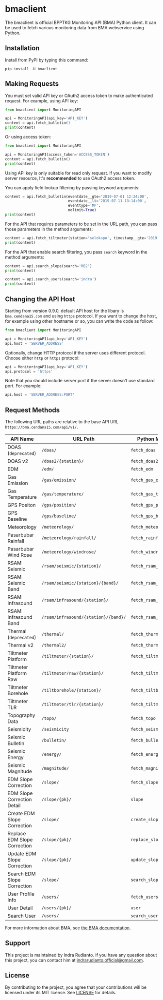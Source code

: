 # bmaclient

The bmaclient is official BPPTKG Monitoring API (BMA) Python client. It can be
used to fetch various monitoring data from BMA webservice using Python.

## Installation

Install from PyPI by typing this command:

    pip install -U bmaclient

## Making Requests

You must set valid API key or OAuth2 access token to make authenticated request.
For example, using API key:

```python
from bmaclient import MonitoringAPI

api = MonitoringAPI(api_key='API_KEY')
content = api.fetch_bulletin()
print(content)
```

Or using access token:

```python
from bmaclient import MonitoringAPI

api = MonitoringAPI(access_token='ACCESS_TOKEN')
content = api.fetch_bulletin()
print(content)
```

Using API key is only suitable for read only request. If you want to modify
server resource, It's **recommended** to use OAuth2 access token.

You can apply field lookup filtering by passing keyword arguments:

```python
content = api.fetch_bulletin(eventdate__gte='2019-07-01 12:24:00',
                             eventdate__lt='2019-07-11 13:14:00',
                             eventtype='MP',
                             nolimit=True)
print(content)
```

For the API that requires parameters to be set in the URL path, you can pass
those parameters in the method arguments:

```python
content = api.fetch_tiltmeter(station='selokopo', timestamp__gte='2019-07-01')
print(content)
```

For the API that enable search filtering, you pass `search` keyword in the
method arguments:

```python
content = api.search_slope(search='RB2')
print(content)

content = api.search_users(search='indra')
print(content)
```

## Changing the API Host

Starting from version 0.9.0, default API host for the libary is
`bma.cendana15.com` and using `https` protocol. If you want to change the host,
for example using other hostname or so, you can write the code as follow:

```python
from bmaclient import MonitoringAPI

api = MonitoringAPI(api_key='API_KEY')
api.host = 'SERVER_ADDRESS'
```

Optionally, change HTTP protocol if the server uses different protocol. Choose
either `http` or `https` protocol:

```python
api = MonitoringAPI(api_key='API_KEY')
api.protocol = 'https'
```

Note that you should include server port if the server doesn't use standard
port. For example:

```python
api.host = 'SERVER_ADDRESS:PORT'
```

## Request Methods

The following URL paths are relative to the base API URL
`https://bma.cendana15.com/api/v1/`.

|           API Name           |               URL Path               |      Python Method Name      |
| ---------------------------- | ------------------------------------ | ---------------------------- |
| DOAS (`deprecated`)          | `/doas/`                             | `fetch_doas`                 |
| DOAS v2                      | `/doas2/{station}/`                  | `fetch_doas2`                |
| EDM                          | `/edm/`                              | `fetch_edm`                  |
| Gas Emission                 | `/gas/emission/`                     | `fetch_gas_emission`         |
| Gas Temperature              | `/gas/temperature/`                  | `fetch_gas_temperature`      |
| GPS Positon                  | `/gps/position/`                     | `fetch_gps_position`         |
| GPS Baseline                 | `/gps/baseline/`                     | `fetch_gps_baseline`         |
| Meteorology                  | `/meteorology/`                      | `fetch_meteorology`          |
| Pasarbubar Rainfall          | `/meteorology/rainfall/`             | `fetch_rainfall`             |
| Pasarbubar Wind Rose         | `/meteorology/windrose/`             | `fetch_windrose`             |
| RSAM Seismic                 | `/rsam/seismic/{station}/`           | `fetch_rsam_seismic`         |
| RSAM Seismic Band            | `/rsam/seismic/{station}/{band}/`    | `fetch_rsam_seismic_band`    |
| RSAM Infrasound              | `/rsam/infrasound/{station}/`        | `fetch_rsam_infrasound`      |
| RSAM Infrasound Band         | `/rsam/infrasound/{station}/{band}/` | `fetch_rsam_infrasound_band` |
| Thermal (`deprecated`)       | `/thermal/`                          | `fetch_thermal`              |
| Thermal v2                   | `/thermal2/`                         | `fetch_thermal2`             |
| Tiltmeter Platform           | `/tiltmeter/{station}/`              | `fetch_tiltmeter`            |
| Tiltmeter Platform Raw       | `/tiltmeter/raw/{station}/`          | `fetch_tiltmeter_raw`        |
| Tiltmeter Borehole           | `/tiltborehole/{station}/`           | `fetch_tiltborehole`         |
| Tiltmeter TLR                | `/tiltmeter/tlr/{station}/`          | `fetch_tiltmeter_tlr`        |
| Topography Data              | `/topo/`                             | `fetch_topo`                 |
| Seismicity                   | `/seismicity`                        | `fetch_seismicity`           |
| Seismic Bulletin             | `/bulletin/`                         | `fetch_bulletin`             |
| Seismic Energy               | `/energy/`                           | `fetch_energy`               |
| Seismic Magnitude            | `/magnitude/`                        | `fetch_magnitude`            |
| EDM Slope Correction         | `/slope/`                            | `fetch_slope`                |
| EDM Slope Correction Detail  | `/slope/{pk}/`                       | `slope`                      |
| Create EDM Slope Correction  | `/slope/`                            | `create_slope`               |
| Replace EDM Slope Correction | `/slope/{pk}/`                       | `replace_slope`              |
| Update EDM Slope Correction  | `/slope/{pk}/`                       | `update_slope`               |
| Search EDM Slope Correction  | `/slope/`                            | `search_slope`               |
| User Profile Info            | `/users/`                            | `fetch_users`                |
| User Detail                  | `/users/{pk}/`                       | `user`                       |
| Search User                  | `/users/`                            | `search_users`               |

For more information about BMA, see [the BMA
documentation](https://bma.cendana15.com/docs/).

## Support

This project is maintained by Indra Rudianto. If you have any question about
this project, you can contact him at <indrarudianto.official@gmail.com>.

## License

By contributing to the project, you agree that your contributions will be
licensed under its MIT license. See
[LICENSE](https://gitlab.com/bpptkg/bmaclient/blob/master/LICENSE) for details.

